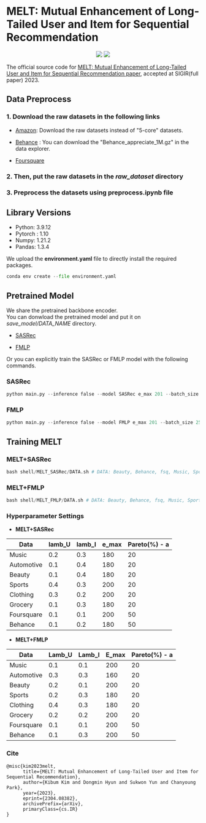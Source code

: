 # **MELT: Mutual Enhancement of Long-Tailed User and Item for Sequential Recommendation**

<p align="center">   
    <a href="https://pytorch.org/" alt="PyTorch">
      <img src="https://img.shields.io/badge/PyTorch-%23EE4C2C.svg?e&logo=PyTorch&logoColor=white" /></a>
    <a href="https://sigir.org/sigir2023/" alt="Conference">
        <img src="https://img.shields.io/badge/SIGIR'23-lightgray" /></a>
</p>

The official source code for [MELT: Mutual Enhancement of Long-Tailed User and Item for Sequential Recommendation paper](http://arxiv.org/abs/2304.08382), accepted at SIGIR(full paper) 2023.

<!-- ## **Main Figure**  
<img src="figure/Main.png" width="300"> -->

## **Data Preprocess**  

### **1. Download the raw datasets in the following links**  

* [Amazon](https://jmcauley.ucsd.edu/data/amazon/): Download the raw datasets instead of "5-core" datasets.

* [Behance](https://drive.google.com/drive/folders/0B9Ck8jw-TZUEc3NlMjVXdDlPU1k?resourcekey=0-6_8ykn0o4fLc5fuTEm91xA) : You can download the "Behance_appreciate_1M.gz" in the data explorer.

* [Foursquare](https://archive.org/details/201309_foursquare_dataset_umn)   
 

 
### **2. Then, put the raw datasets in the *raw_dataset* directory** 

### **3. Preprocess the datasets using **preprocess.ipynb** file**


## **Library Versions**

* Python: 3.9.12  
* Pytorch : 1.10  
* Numpy: 1.21.2  
* Pandas: 1.3.4  

We upload the **environment.yaml** file to directly install the required packages.

``` python  
conda env create --file environment.yaml
``` 

## **Pretrained Model**

We share the pretrained backbone encoder.  
You can donwload the pretrained model and put it on *save_model/DATA_NAME* directory.

* [SASRec](https://drive.google.com/drive/folders/1SKpdN_mAyMJgLTLSbqJOi3C9b8zm9Gbp?usp=sharing)

* [FMLP](https://drive.google.com/drive/folders/1D-dWuWKQB1VOwC91w26jjD1CvXqs2qx9?usp=sharing)

Or you can explicitly train the SASRec or FMLP model with the following commands.

### SASRec  

``` python  
python main.py --inference false --model SASRec e_max 201 --batch_size 128 --dataset {DATA}
```  

### FMLP 

``` python  
python main.py --inference false --model FMLP e_max 201 --batch_size 256 --dataset {DATA}
```  

## **Training MELT**  

### **MELT+SASRec**  

```python  
bash shell/MELT_SASRec/DATA.sh # DATA: Beauty, Behance, fsq, Music, Sports
```  

### **MELT+FMLP**  

``` python  
bash shell/MELT_FMLP/DATA.sh # DATA: Beauty, Behance, fsq, Music, Sports
```  

### **Hyperparameter Settings**  

* **MELT+SASRec**


|Data|lamb_U|lamb_I|e_max|Pareto(%) - a|  
|---|---|---|---|---|  
|Music|0.2|0.3|180|20|  
|Automotive|0.1|0.4|180|20|  
|Beauty|0.1|0.4|180|20|  
|Sports|0.4|0.3|200|20|  
|Clothing|0.3|0.2|200|20|  
|Grocery|0.1|0.3|180|20|  
|Foursquare|0.1|0.1|200|50|  
|Behance|0.1|0.2|180|50|

* **MELT+FMLP**  

|Data|Lamb_U|Lamb_I|E_max|Pareto(%) - a|  
|---|---|---|---|---|  
|Music|0.1|0.1|200|20|  
|Automotive|0.3|0.3|160|20|  
|Beauty|0.2|0.1|200|20|  
|Sports|0.2|0.3|180|20|  
|Clothing|0.4|0.3|180|20|  
|Grocery|0.2|0.2|200|20|  
|Foursquare|0.1|0.1|200|50|   
|Behance|0.1|0.3|200|50|


### Cite
```  
@misc{kim2023melt,
      title={MELT: Mutual Enhancement of Long-Tailed User and Item for Sequential Recommendation}, 
      author={Kibum Kim and Dongmin Hyun and Sukwon Yun and Chanyoung Park},
      year={2023},
      eprint={2304.08382},
      archivePrefix={arXiv},
      primaryClass={cs.IR}
}
```


